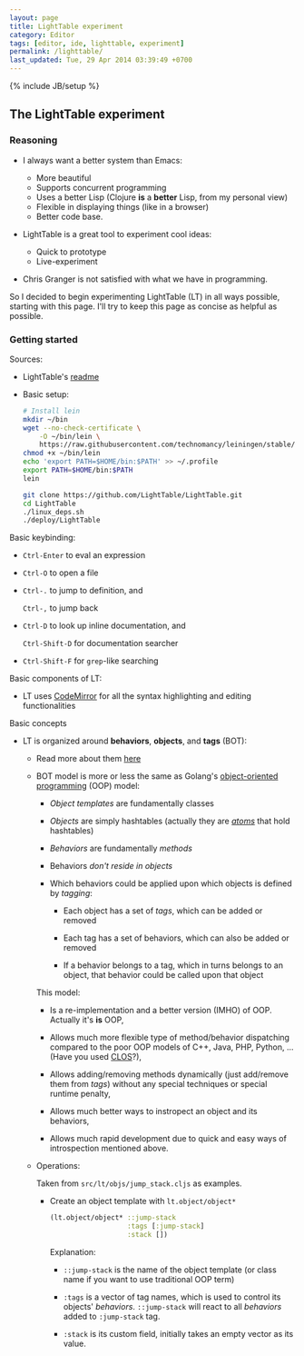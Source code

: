 ```yaml
---
layout: page
title: LightTable experiment
category: Editor
tags: [editor, ide, lighttable, experiment]
permalink: /lighttable/
last_updated: Tue, 29 Apr 2014 03:39:49 +0700
---
```

{% include JB/setup %}

## The LightTable experiment ##

### Reasoning ###

* I always want a better system than Emacs:
  - More beautiful
  - Supports concurrent programming
  - Uses a better Lisp (Clojure **is** a **better** Lisp, from my personal
    view)
  - Flexible in displaying things (like in a browser)
  - Better code base.

* LightTable is a great tool to experiment cool ideas:
  - Quick to prototype
  - Live-experiment

* Chris Granger is not satisfied with what we have in programming.

So I decided to begin experimenting LightTable (LT) in all ways possible,
starting with this page.  I'll try to keep this page as concise as helpful as
possible.

### Getting started ###

Sources:

* LightTable's
  [readme](https://github.com/LightTable/LightTable/blob/master/README.md)

* Basic setup:

  ```sh
  # Install lein
  mkdir ~/bin
  wget --no-check-certificate \
      -O ~/bin/lein \
      https://raw.githubusercontent.com/technomancy/leiningen/stable/bin/lein
  chmod +x ~/bin/lein
  echo 'export PATH=$HOME/bin:$PATH' >> ~/.profile
  export PATH=$HOME/bin:$PATH
  lein

  git clone https://github.com/LightTable/LightTable.git
  cd LightTable
  ./linux_deps.sh
  ./deploy/LightTable
  ```

Basic keybinding:

* `Ctrl-Enter` to eval an expression

* `Ctrl-O` to open a file

* `Ctrl-.` to jump to definition, and

  `Ctrl-,` to jump back

* `Ctrl-D` to look up inline documentation, and

  `Ctrl-Shift-D` for documentation searcher

* `Ctrl-Shift-F` for `grep`-like searching

Basic components of LT:

* LT uses [CodeMirror](http://codemirror.net/) for all the syntax highlighting
  and editing functionalities

Basic concepts

* LT is organized around **behaviors**, **objects**, and **tags** (BOT):

  * Read more about them
    [here](http://www.chris-granger.com/2013/01/24/the-ide-as-data/)

  * BOT model is more or less the same as Golang's
    [object-oriented programming](http://en.wikipedia.org/wiki/Object-oriented_programming)
    (OOP) model:

    * *Object templates* are fundamentally classes

    * *Objects* are simply hashtables (actually they are
      [*atoms*](http://clojure.org/atoms) that hold hashtables)

    * *Behaviors* are fundamentally *methods*

    * Behaviors *don't reside in objects*

    * Which behaviors could be applied upon which objects is defined by
      *tagging*:

      - Each object has a set of *tags*, which can be added or removed

      - Each tag has a set of behaviors, which can also be added or removed

      - If a behavior belongs to a tag, which in turns belongs to an object,
        that behavior could be called upon that object

    This model:

    * Is a re-implementation and a better version (IMHO) of OOP.  Actually
      it's **is** OOP,

    * Allows much more flexible type of method/behavior dispatching compared
      to the poor OOP models of C++, Java, PHP, Python, ...  (Have you used
      [CLOS](http://en.wikipedia.org/wiki/Common_Lisp_Object_System)?),

    * Allows adding/removing methods dynamically (just add/remove them from
      *tags*) without any special techniques or special runtime penalty,

    * Allows much better ways to instropect an object and its behaviors,

    * Allows much rapid development due to quick and easy ways of
      introspection mentioned above.

  * Operations:

    Taken from `src/lt/objs/jump_stack.cljs` as examples.

    - Create an object template with `lt.object/object*`

      ```clojure
      (lt.object/object* ::jump-stack
                         :tags [:jump-stack]
                         :stack [])
      ```

      Explanation:

      * `::jump-stack` is the name of the object template (or class name if
        you want to use traditional OOP term)

      * `:tags` is a vector of tag names, which is used to control its
        objects' *behaviors*.  `::jump-stack` will react to all *behaviors*
        added to `:jump-stack` tag.

      * `:stack` is its custom field, initially takes an empty vector as its
        value.
